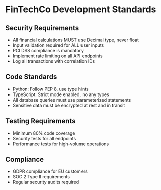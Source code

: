 # FinTechCo Development Standards

## Security Requirements
- All financial calculations MUST use Decimal type, never float
- Input validation required for ALL user inputs
- PCI DSS compliance is mandatory
- Implement rate limiting on all API endpoints
- Log all transactions with correlation IDs

## Code Standards
- Python: Follow PEP 8, use type hints
- TypeScript: Strict mode enabled, no any types
- All database queries must use parameterized statements
- Sensitive data must be encrypted at rest and in transit

## Testing Requirements
- Minimum 80% code coverage
- Security tests for all endpoints
- Performance tests for high-volume operations

## Compliance
- GDPR compliance for EU customers
- SOC 2 Type II requirements
- Regular security audits required